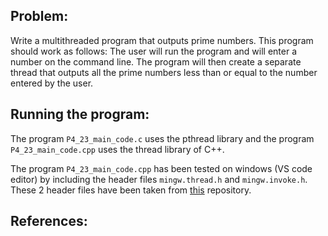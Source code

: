 ## Problem:
Write a multithreaded program that outputs prime numbers. This program should work as follows: The user will run the program and will
enter a number on the command line. The program will then create a
separate thread that outputs all the prime numbers less than or equal to
the number entered by the user.


## Running the program:
The program `P4_23_main_code.c` uses the pthread library and the program `P4_23_main_code.cpp` uses the thread library of C++.

The program `P4_23_main_code.cpp` has been tested on windows (VS code editor) by including the header files `mingw.thread.h` and `mingw.invoke.h`.
These 2 header files have been taken from <a href="https://github.com/meganz/mingw-std-threads.git">this</a> repository.


## References:
